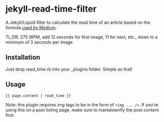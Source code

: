 # jekyll-read-time-filter
A Jekyll/Liquid filter to calculate the read time of an article based on the formula [used by Medium](https://medium.com/the-story/read-time-and-you-bc2048ab620c).

TL;DR: 275 WPM, add 12 seconds for first image, 11 for next, etc., down to a minimum of 3 seconds per image

## Installation
Just drop read_time.rb into your _plugins folder. Simple as that!

## Usage
```
{{ page.content | read_time }}
```
Note: this plugin requires img tags to be in the form of `<img ... />`. If you're using this on a post listing page, make sure to markdownify the post content first.
